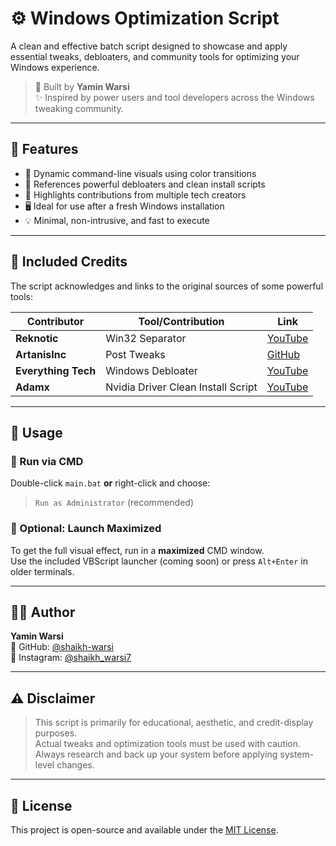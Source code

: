 # ⚙️ Windows Optimization Script

A clean and effective batch script designed to showcase and apply essential tweaks, debloaters, and community tools for optimizing your Windows experience.

> 🔧 Built by **Yamin Warsi**  
> ✨ Inspired by power users and tool developers across the Windows tweaking community.

---

## 🚀 Features

- 🎨 Dynamic command-line visuals using color transitions
- 🧼 References powerful debloaters and clean install scripts
- 🤝 Highlights contributions from multiple tech creators
- 🖥️ Ideal for use after a fresh Windows installation
- 💡 Minimal, non-intrusive, and fast to execute

---

## 📁 Included Credits

The script acknowledges and links to the original sources of some powerful tools:

| Contributor        | Tool/Contribution                          | Link |
|--------------------|---------------------------------------------|------|
| **Reknotic**        | Win32 Separator                             | [YouTube](https://www.youtube.com/channel/UCP6wMrE4ufI7J3MvGr4-KVA) |
| **ArtanisInc**      | Post Tweaks                                 | [GitHub](https://github.com/ArtanisInc/Post-Tweaks) |
| **Everything Tech** | Windows Debloater                           | [YouTube](https://www.youtube.com/channel/UC-Y7GhReKBQEAGuSOdm5Ajg) |
| **Adamx**           | Nvidia Driver Clean Install Script         | [YouTube](https://www.youtube.com/channel/UCjidjWX76LR1g5yx18NSrLA) |

---

## 🧠 Usage

### 🔹 Run via CMD

Double-click `main.bat` **or** right-click and choose:

> `Run as Administrator` (recommended)

### 🔹 Optional: Launch Maximized

To get the full visual effect, run in a **maximized** CMD window.  
Use the included VBScript launcher (coming soon) or press `Alt+Enter` in older terminals.

---

## 👨‍💻 Author

**Yamin Warsi**  
📌 GitHub: [@shaikh-warsi](https://github.com/shaikh-warsi)  
📸 Instagram: [@shaikh_warsi7](https://instagram.com/shaikh_warsi7)

---

## ⚠️ Disclaimer

> This script is primarily for educational, aesthetic, and credit-display purposes.  
> Actual tweaks and optimization tools must be used with caution. Always research and back up your system before applying system-level changes.

---

## 🪪 License

This project is open-source and available under the [MIT License](LICENSE).
